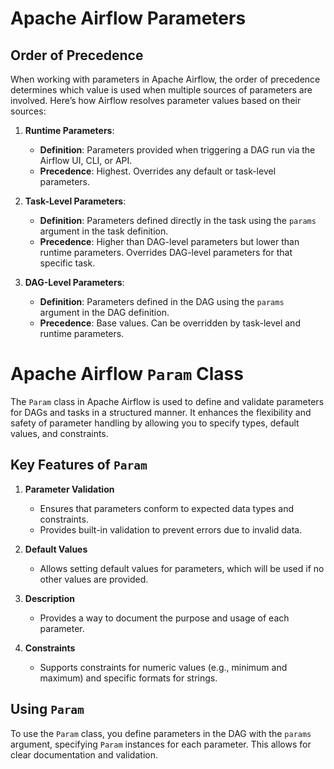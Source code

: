 # Apache Airflow Parameters

## Order of Precedence

When working with parameters in Apache Airflow, the order of precedence determines which value is used when multiple sources of parameters are involved. Here’s how Airflow resolves parameter values based on their sources:

1. **Runtime Parameters**:
   - **Definition**: Parameters provided when triggering a DAG run via the Airflow UI, CLI, or API.
   - **Precedence**: Highest. Overrides any default or task-level parameters.

2. **Task-Level Parameters**:
   - **Definition**: Parameters defined directly in the task using the `params` argument in the task definition.
   - **Precedence**: Higher than DAG-level parameters but lower than runtime parameters. Overrides DAG-level parameters for that specific task.

3. **DAG-Level Parameters**:
   - **Definition**: Parameters defined in the DAG using the `params` argument in the DAG definition.
   - **Precedence**: Base values. Can be overridden by task-level and runtime parameters.

# Apache Airflow `Param` Class

The `Param` class in Apache Airflow is used to define and validate parameters for DAGs and tasks in a structured manner. It enhances the flexibility and safety of parameter handling by allowing you to specify types, default values, and constraints.

## Key Features of `Param`

1. **Parameter Validation**
   - Ensures that parameters conform to expected data types and constraints.
   - Provides built-in validation to prevent errors due to invalid data.

2. **Default Values**
   - Allows setting default values for parameters, which will be used if no other values are provided.

3. **Description**
   - Provides a way to document the purpose and usage of each parameter.

4. **Constraints**
   - Supports constraints for numeric values (e.g., minimum and maximum) and specific formats for strings.

## Using `Param`

To use the `Param` class, you define parameters in the DAG with the `params` argument, specifying `Param` instances for each parameter. This allows for clear documentation and validation.
